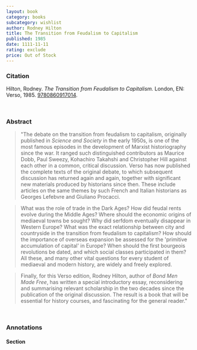 ```yaml
---
layout: book
category: books
subcategory: wishlist
author: Rodney Hilton
title: The Transition from Feudalism to Capitalism
published: 1985
date: 1111-11-11
rating: exclude
price: Out of Stock
---
```


### Citation

Hilton, Rodney. *The Transition from Feudalism to Capitalism.* London, EN: Verso, 1985. [9780860917014](https://www.versobooks.com/en-ca/products/1049-the-transition-from-feudalism-to-capitalism).

<br>

### Abstract

> "The debate on the transition from feudalism to capitalism, originally published in *Science and Society* in the early 1950s, is one of the most famous episodes in the development of Marxist historiography since the war. It ranged such distinguished contributors as Maurice Dobb, Paul Sweezy, Kohachiro Takahshi and Christopher Hill against each other in a common, critical discussion. Verso has now published the complete texts of the original debate, to which subsequent discussion has returned again and again, together with significant new materials produced by historians since then. These include articles on the same themes by such French and Italian historians as Georges Lefebvre and Giuliano Procacci.

> What was the role of trade in the Dark Ages? How did feudal rents evolve during the Middle Ages? Where should the economic origins of mediaeval towns be sought? Why did serfdom eventually disappear in Western Europe? What was the exact relationship between city and countryside in the transition from feudalism to capitalism? How should the importance of overseas expansion be assessed for the 'primitive accumulation of capital' in Europe? When should the first bourgeois revolutions be dated, and which social classes participated in them? All these, and many other vital questions for every student of mediaeval and modern history, are widely and freely explored.

> Finally, for this Verso edition, Rodney Hilton, author of *Bond Men Made Free*, has written a special introductory essay, reconsidering and summarising relevant scholarship in the two decades since the publication of the original discussion. The result is a book that will be essential for history courses, and fascinating for the general reader."

<br>

### Annotations

#### Section

<br>
